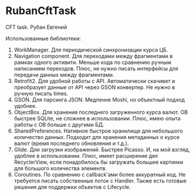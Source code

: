 # RubanCftTask
CFT task. Рубан Евгений

Использованные библиотеки:
1. WorkManager. Для периодической синхронизации курса ЦБ.
2. Navigation component. Для переходами между фрагментами в рамках одного активити. Меньше кода по сравнению ручным написанием переходов. Плюс, не нужно писать интерфейсы для передачи данных между фрагментами.
3. Retrofit2. Для удобной работы с API. Автоматически скачивет и преобразует данные от API через GSON конвертер. Не нужно в ручную писать times. 
4. GSON. Для парсинга JSON. Медленне Moshi, но объектный подход удобнее.
5. ObjectBox. Для хранения последнего загруженного курса валют. OB быстрее SQLite, не сложнее в использовании. Плюс, имею опыта работы с OB больше c другими БД.
6. SharedPreferences. Нативное быстрое хранилище для небольшого количество данных. Подходит для хранения метаданных о курсе валют (время последнего обновления и т.д.).
7. Glide. Для загрузки изображений. Быстрее Picasso. И, на мой взгляд, удоблее в использовании. Плюс, имеет расширение дял RecyclerView, если понадобилось бы загружать большие картинки для большого количества элементв.
8. Coroutines. По сравнению с callback'ами более аккуратный код. Не требуется писать собственные поток с Handler. Также есть готовые решения для поддержки объектов с Lifecycle.
